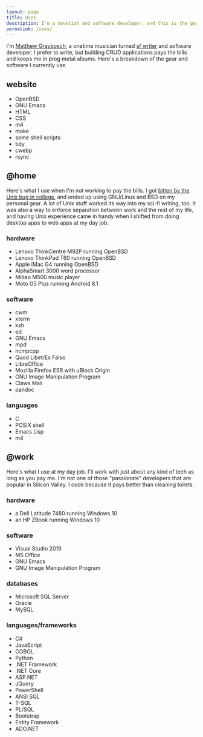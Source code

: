 ```yaml
---
layout: page
title: Uses
description: I'm a novelist and software developer, and this is the gear I use.
permalink: /uses/
---
```


I'm [Matthew Graybosch][1], a onetime musician turned [sf writer][2] and software developer. I prefer to write, but building CRUD applications pays the bills and keeps me in prog metal albums. Here's a breakdown of the gear and software I currently use.

## website

* OpenBSD
* GNU Emacs
* HTML
* CSS
* m4
* make
* some shell scripts
* tidy
* cwebp
* rsync

## @home

Here's what I use when I'm not working to pay the bills. I got [bitten by the Unix bug in college][3], and ended up using GNU/Linux and BSD on my personal gear. A lot of Unix stuff worked its way into my sci-fi writing, too. It was also a way to enforce separation between work and the rest of my life, and having Unix experience came in handy when I shifted from doing desktop apps to web apps at my day job.

### hardware

* Lenovo ThinkCentre M92P running OpenBSD
* Lenovo ThinkPad T60 running OpenBSD
* Apple iMac G4 running OpenBSD
* AlphaSmart 3000 word processor
* Mibao M500 music player
* Moto G5 Plus running Android 8.1

### software

* cwm
* xterm
* ksh
* ed
* GNU Emacs
* mpd
* ncmpcpp
* Quod Libet/Ex Falso
* LibreOffice
* Mozilla Firefox ESR with uBlock Origin
* GNU Image Manipulation Program
* Claws Mail
* pandoc

### languages

* C
* POSIX shell
* Emacs Lisp
* m4

## @work

Here's what I use at my day job. I'll work with just about any kind of tech as long as you pay me. I'm not one of those "passionate" developers that are popular in Silicon Valley. I code because it pays better than cleaning toilets.

### hardware

* a Dell Latitude 7480 running Windows 10
* an HP ZBook running Windows 10

### software

* Visual Studio 2019
* MS Office
* GNU Emacs
* GNU Image Manipulation Program

### databases

* Microsoft SQL Server
* Oracle
* MySQL

### languages/frameworks

* C#
* JavaScript
* COBOL
* Python
* .NET Framework
* .NET Core
* ASP.NET
* JQuery
* PowerShell
* ANSI SQL
* T-SQL
* PL/SQL
* Bootstrap
* Entity Framework
* ADO.NET

[1]: https://matthewgraybosch.com/about.txt
[2]: https://starbreaker.org/
[3]: https://matthewgraybosch.com/articles/i-want-my-bsd.txt
